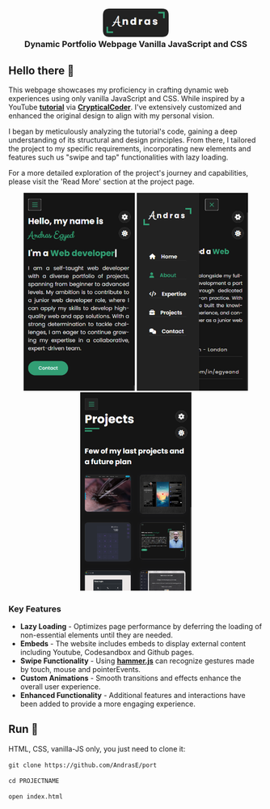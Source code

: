 <h3 align="center">
  <a href="https://andrasegyed.netlify.app/" target="_blank" rel="noopener noreferrer">
  <img src="https://github.com/AndrasE/raw-readme/blob/6a2f5d2470156f4cc6f17a427589f9105c4ce6cc/logo/port-readme-img.png" width="130px">
  </a>
  <br/>
Dynamic Portfolio Webpage Vanilla JavaScript and CSS
</h3> 

## Hello there 👋

This webpage showcases my proficiency in crafting dynamic web experiences using only vanilla JavaScript and CSS. While inspired by a YouTube **[tutorial](https://youtu.be/zJE-ze4TfXc)** via **[CrypticalCoder](https://www.youtube.com/@CrypticalCoder)**. I've extensively customized and enhanced the original design to align with my personal vision.

I began by meticulously analyzing the tutorial's code, gaining a deep understanding of its structural and design principles. From there, I tailored the project to my specific requirements, incorporating new elements and features such us "swipe and tap" functionalities with lazy loading. 

For a more detailed exploration of the project's journey and capabilities, please visit the 'Read More' section at the project page.

<div align="center">
<img src="https://github.com/AndrasE/raw-readme/blob/6ee4bad9cbd157895e8bae5bdfb0018c95b94041/thumbs/port_1.png" width="220">
<img src="https://github.com/AndrasE/raw-readme/blob/6ee4bad9cbd157895e8bae5bdfb0018c95b94041/thumbs/port_2.png" width="220">
<img src="https://github.com/AndrasE/raw-readme/blob/6ee4bad9cbd157895e8bae5bdfb0018c95b94041/thumbs/port_3.png" width="220">
</div>

### Key Features

- **Lazy Loading** - Optimizes page performance by deferring the loading of non-essential elements until they are needed.  
- **Embeds** - The website includes embeds to display external content including Youtube, Codesandbox and Github pages.
- **Swipe Functionality** - Using **[hammer.js](https://hammerjs.github.io/)** can recognize gestures made by touch, mouse and pointerEvents. 
- **Custom Animations** - Smooth transitions and effects enhance the overall user experience. 
- **Enhanced Functionality** - Additional features and interactions have been added to provide a more engaging experience.  


## Run 🚀

HTML, CSS, vanilla-JS only, you just need to clone it:

`git clone https://github.com/AndrasE/port`

`cd PROJECTNAME`

`open index.html`
